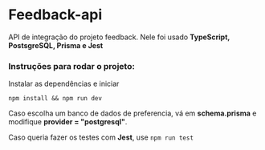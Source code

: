 # Feedback-api

API de integração do projeto feedback. Nele foi usado **TypeScript, PostsgreSQL, Prisma e Jest**

### Instruções para rodar o projeto:

Instalar as dependências e iniciar

```
npm install && npm run dev
```

Caso escolha um banco de dados de preferencia, vá em **schema.prisma** e modifique **provider = "postgresql"**.

Caso queria fazer os testes com **Jest**, use 
```npm run test```
